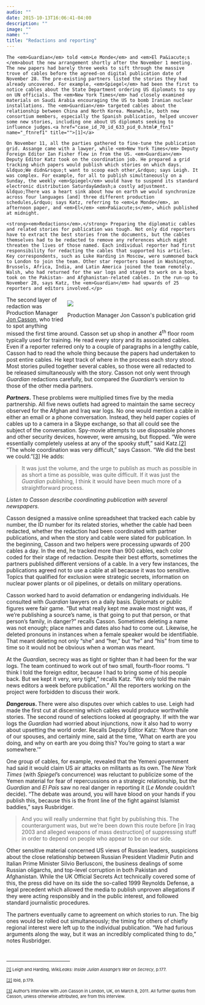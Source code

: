 ```yaml
---
audio: ""
date: 2015-10-13T16:06:41-04:00
description: ""
image: ""
name: ""
title: "Redactions and reporting"
---
```



	The <em>Guardian</em> told <em>Le Monde</em> and <em>El Pa&iacute;s </em>about the new arrangement shortly after the November 1 meeting. The new papers had barely three weeks to sift through the massive trove of cables before the agreed-on digital publication date of November 28. The pre-existing partners listed the stories they had already uncovered. For example, <em>Spiegel</em> had been the first to notice cables about the State Department ordering US diplomats to spy on UN officials. The <em>New York Times</em> had closely examined materials on Saudi Arabia encouraging the US to bomb Iranian nuclear installations. The <em>Guardian</em> targeted cables about the relationship between China and North Korea. Meanwhile, both new consortium members, especially the Spanish publication, helped uncover some new stories, including one about US diplomats seeking to influence judges.<a href="case_id_70_id_633_pid_0.html#_ftn1" name="_ftnref1" title="">[1]</a>

	On November 11, all the parties gathered to fine-tune the publication grid. Assange came with a lawyer, while <em>New York Times</em> Deputy Foreign Editor Ian Fisher flew in from the US. <em>Guardian</em> Deputy Editor Katz took on the coordination job. He prepared a grid tracking which papers would publish which stories on which days. &ldquo;We didn&rsquo;t want to scoop each other,&rdquo; says Leigh. It was complex. For example, for all to publish simultaneously on a Sunday, the weekly <em>Spiegel</em> would have to suspend its standard electronic distribution Saturday&mdash;a costly adjustment. &ldquo;There was a heart sink about how on earth we would synchronize across four languages [and] three different production schedules,&rdquo; says Katz, referring to <em>Le Monde</em>, an afternoon paper, and <em>El</em> <em>Pa&iacute;s</em>, which published at midnight.

	<strong><em>Redactions</em>.</strong> Preparing the diplomatic cables and related stories for publication was tough. Not only did reporters have to extract the best stories from the documents, but the cables themselves had to be redacted to remove any references which might threaten the lives of those named. Each individual reporter had first responsibility for redacting the cables that supported his articles. Key correspondents, such as Luke Harding in Moscow, were summoned back to London to join the team. Other star reporters based in Washington, Brussels, Africa, India, and Latin America joined the team remotely. Walsh, who had returned for the war logs and stayed to work on a book, took on the Pakistan- and Afghanistan-related cables. In the run-up to November 28, says Katz, the <em>Guardian</em> had upwards of 25 reporters and editors involved.</p>
<div style="float: right; padding: 10px;">
	<img src="../../files/photos/495/grid.jpg" /><br />
	<p class="caption">
		Production Manager Jon Casson&#39;s publication grid</p>
</div>
<p>
	The second layer of redaction was Production Manager <a href="case_id_70_id_175_c_bio.html">Jon Casson</a>, who tried to spot anything missed the first time around. Casson set up shop in another 4<sup>th</sup> floor room typically used for training. He read every story and its associated cables. Even if a reporter referred only to a couple of paragraphs in a lengthy cable, Casson had to read the whole thing because the papers had undertaken to post entire cables. He kept track of where in the process each story stood. Most stories pulled together several cables, so those were all redacted to be released simultaneously with the story. Casson not only went through <em>Guardian</em> redactions carefully, but compared the <em>Guardian</em>&rsquo;s version to those of the other media partners.</p>
<p>
	<strong><em>Partners</em>.</strong> These problems were multiplied times five by the media partnership. All five news outlets had agreed to maintain the same secrecy observed for the Afghan and Iraq war logs. No one would mention a cable in either an email or a phone conversation. Instead, they held paper copies of cables up to a camera in a Skype exchange, so that all could see the subject of the conversation. Spy-movie attempts to use disposable phones and other security devices, however, were amusing, but flopped. &ldquo;We were essentially completely useless at any of the spooky stuff,&rdquo; said Katz.<a href="case_id_70_id_633_pid_0.html#_ftn2" name="_ftnref2" title="">[2]</a> &ldquo;The whole coordination was very difficult,&rdquo; says Casson. &ldquo;We did the best we could.&rdquo;<a href="case_id_70_id_633_pid_0.html#_ftn3" name="_ftnref3" title="">[3]</a> He adds:</p>
<blockquote>
	<p>
		It was just the volume, and the urge to publish as much as possible in as short a time as possible, was quite difficult. If it was just the <em>Guardian</em> publishing, I think it would have been much more of a straightforward process.</p>
</blockquote>
<p>
	<i>Listen to Casson describe coordinating publication with several newspapers.</i><br />
	<img alt="" border="0" class="audiofile" src="../../files/audios/190/Casson&#32;text&#32;quote.mp3" /></p>
<p>
	Casson designed a massive online spreadsheet that tracked each cable by number, the ID number for its related stories, whether the cable had been redacted, whether the redaction had been coordinated with partner publications, and when the story and cable were slated for publication. In the beginning, Casson and two helpers were processing upwards of 200 cables a day. In the end, he tracked more than 900 cables, each color coded for their stage of redaction. Despite their best efforts, sometimes the partners published different versions of a cable. In a very few instances, the publications agreed not to use a cable at all because it was too sensitive. Topics that qualified for exclusion were strategic secrets, information on nuclear power plants or oil pipelines, or details on military operations.</p>
<p>
	Casson worked hard to avoid defamation or endangering individuals. He consulted with <em>Guardian</em> lawyers on a daily basis. Diplomats or public figures were fair game. &ldquo;But what really kept me awake most night was, if we&rsquo;re publishing a source&rsquo;s name, is that going to put that person, or that person&rsquo;s family, in danger?&rdquo; recalls Casson. Sometimes deleting a name was not enough; place names and dates also had to come out. Likewise, he deleted pronouns in instances when a female speaker would be identifiable. That meant deleting not only &ldquo;she&rdquo; and &ldquo;her,&rdquo; but &ldquo;he&rdquo; and &ldquo;his&rdquo; from time to time so it would not be obvious when a woman was meant.</p>
<p>
	At the <em>Guardian</em>, secrecy was as tight or tighter than it had been for the war logs. The team continued to work out of two small, fourth-floor rooms. &ldquo;I think I told the foreign editor, because I had to bring some of his people back. But we kept it very, very tight,&rdquo; recalls Katz. &ldquo;We only told the main news editors a week before publication.&rdquo; All the reporters working on the project were forbidden to discuss their work.</p>
<p>
	<strong><em>Dangerous</em>. </strong>There were also disputes over which cables to use. Leigh had made the first cut at discerning which cables would produce worthwhile stories. The second round of selections looked at geography. If with the war logs the <em>Guardian</em> had worried about injunctions, now it also had to worry about upsetting the world order. Recalls Deputy Editor Katz: &ldquo;More than one of our spouses, and certainly mine, said at the time, &lsquo;What on earth are you doing, and why on earth are you doing this? You&rsquo;re going to start a war somewhere.&rsquo;&rdquo;</p>
<p>
	One group of cables, for example, revealed that the Yemeni government had said it would claim US air attacks on militants as its own. The <em>New York Times</em> (with <em>Spiegel</em>&rsquo;s concurrence) was reluctant to publicize some of the Yemen material for fear of repercussions on a strategic relationship, but the <em>Guardian</em> and <em>El Pa&iacute;s </em>saw no real danger in reporting it (<em>Le Monde</em> couldn&rsquo;t decide). &ldquo;The debate was around, you will have blood on your hands if you publish this, because this is the front line of the fight against Islamist baddies,&rdquo; says Rusbridger.</p>
<blockquote>
	<p>
		And you will really undermine that fight by publishing this. The counterargument was, but we&rsquo;re been down this route before [in Iraq 2003 and alleged weapons of mass destruction] of suppressing stuff in order to depend on people who appear to be on our side.</p>
</blockquote>

Other sensitive material concerned US views of Russian leaders, suspicions about 
the close relationship between Russian President Vladimir Putin and Italian Prime 
Minister Silvio Berlusconi, the business dealings of some Russian oligarchs, 
and top-level corruption in both Pakistan and Afghanistan. While the UK Official 
Secrets Act technically covered some of this, the press did have on its side the 
so-called 1999 Reynolds Defense, a legal precedent which allowed the media to 
publish unproven allegations if they were acting responsibly and in the public 
interest, and followed standard journalistic procedures.

The partners eventually came to agreement on which stories to run. The big ones would be 
rolled out simultaneously; the timing for others of chiefly regional interest were left 
up to the individual publication. &ldquo;We had furious arguments along the way, but it 
was an incredibly complicated thing to do,&rdquo; notes Rusbridger.

<div>
	<br clear="all" />
	<hr align="left" size="1" width="33%" />
	<div id="ftn1">
		<p>
			<span style="font-size: 11px;"><a href="case_id_70_id_633_pid_0.html#_ftnref1" name="_ftn1" title="">[1]</a> Leigh and Harding, <em>WikiLeaks: Inside Julian Assange&rsquo;s War on Secrecy</em>, p.177.</span></p>
	</div>
	<div id="ftn2">
		<p>
			<span style="font-size: 11px;"><a href="case_id_70_id_633_pid_0.html#_ftnref2" name="_ftn2" title="">[2]</a> Ibid, p.179.</span></p>
	</div>
	<div id="ftn3">
		<p>
			<span style="font-size: 11px;"><a href="case_id_70_id_633_pid_0.html#_ftnref3" name="_ftn3" title="">[3]</a> Author&rsquo;s interview with Jon Casson in London, UK, on March 8, 2011. All further quotes from Casson, unless otherwise attributed, are from this interview.</span></p>
	</div>
</div>
</div>
